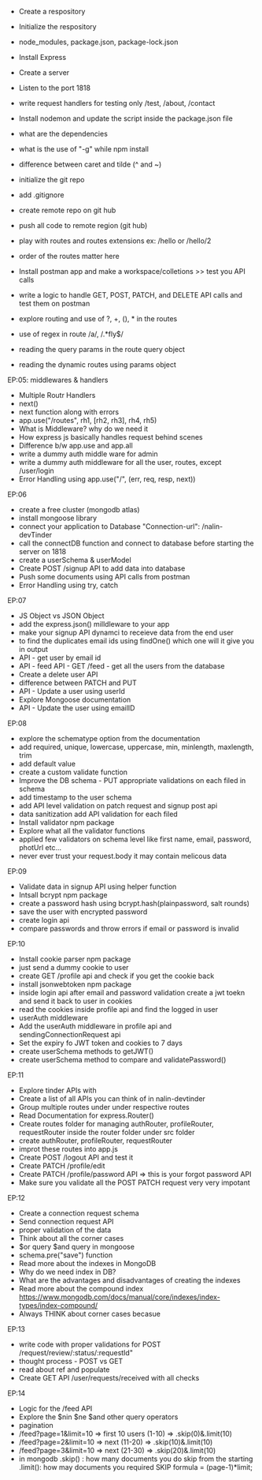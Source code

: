 - Create a respository
- Initialize the respository
- node_modules, package.json, package-lock.json
- Install Express
- Create a server
- Listen to the port 1818
- write request handlers for testing only /test, /about, /contact
- Install nodemon and update the script inside the package.json file
- what are the dependencies
- what is the use of "-g" while npm install
- difference between caret and tilde (^ and ~)


- initialize the git repo
- add .gitignore
- create remote repo on git hub
- push all code to remote region (git hub)
- play with routes and routes extensions ex: /hello  or /hello/2
- order of the routes matter here
- Install postman app and make a workspace/colletions >> test you API calls
- write a logic to handle GET, POST, PATCH, and DELETE API calls and test them on postman
- explore routing and use of ?, +, (), * in the routes
- use of regex in route /a/, /.*fly$/
- reading the query params in the route query object
- reading the dynamic routes using params object

EP:05: middlewares & handlers
- Multiple Routr Handlers
- next()
- next function along with errors
- app.use("/routes", rh1, [rh2, rh3], rh4, rh5)
- What is Middleware? why do we need it
- How express js basically handles request behind scenes
- Difference b/w app.use and app.all
- write a dummy auth middle ware for admin
- write a dummy auth middleware for all the user, routes, except /user/login
- Error Handling using app.use("/", (err, req, resp, next))


EP:06
- create a free cluster (mongodb atlas)
- install mongoose library
- connect your application to Database "Connection-url": /nalin-devTinder
- call the connectDB function and connect  to database before starting the server on 1818
- create a userSchema & userModel
- Create POST /signup  API to add  data into database
- Push some documents using API calls from postman
- Error Handling using try, catch

EP:07
- JS Object vs JSON Object
- add the express.json() milldleware to your app
- make your signup API  dynamci to receieve data from the end user
- to find the duplicates email ids using findOne() which one will it give you in output
- API - get user by email id
- API - feed API - GET /feed - get all the users from  the database
- Create a delete user API
- difference between PATCH and  PUT
- API - Update a user using userId
- Explore Mongoose documentation
- API - Update the user using emailID

EP:08
- explore the schematype option from the documentation
- add required, unique, lowercase, uppercase, min, minlength, maxlength, trim
- add default value
- create a custom validate function
- Improve the DB schema - PUT  appropriate validations on each filed in schema
- add timestamp to the user schema
- add API level validation on patch request and signup post api
- data sanitization add API validation for each filed
- Install validator npm package
- Explore what all the validator functions
- applied few validators on schema level like first name, email, password, photUrl etc...
- never ever trust your request.body it may contain melicous data

EP:09
- Validate data in signup API using helper function
- Intsall bcrypt npm package
- create a password hash using bcrypt.hash(plainpassword, salt rounds)
- save the user with encrypted password
- create login api 
- compare passwords and throw errors if email or password is invalid

EP:10
- Install cookie parser npm package
- just send a dummy cookie to user
- create GET /profile api and check if you get the cookie back 
- install jsonwebtoken npm package
- inside login api after email and password validation create a jwt toekn and send it back to user in cookies
- read the cookies inside profile api and find the logged in user
- userAuth middleware
- Add the userAuth middleware in profile api and sendingConnectionRequest api
- Set the expiry fo JWT token and cookies to 7 days
- create userSchema methods to getJWT()
- create userSchema method to compare and validatePassword()

EP:11
- Explore tinder APIs with
- Create a list of all APIs you can think of in nalin-devtinder
- Group multiple routes under under respective routes
- Read Documentation for express.Router()
- Create routes folder for managing authRouter, profileRouter, requestRouter inside the router folder under src folder
- create authRouter, profileRouter, requestRouter
- improt these routes into app.js
- Create POST /logout API and test it
- Create PATCH /profile/edit
- Create PATCH /profile/password API => this is your forgot password API
- Make sure you validate all the POST PATCH request very very impotant

EP:12
- Create a connection request schema
- Send connection request API
- proper validation of the data
- Think about all the corner cases
- $or query $and query in mongoose
- schema.pre("save") function
- Read more about the indexes in MongoDB
- Why do we need index in DB?
- What are the advantages and disadvantages of creating the indexes
- Read more about the compound index https://www.mongodb.com/docs/manual/core/indexes/index-types/index-compound/
- Always THINK about corner cases becasue

EP:13
- write code with proper validations for POST /request/review/:status/:requestId"
- thought process - POST vs GET
- read about ref and populate
- Create GET API /user/requests/received with all checks

EP:14
- Logic for the /feed API
- Explore the $nin $ne $and other query operators
- pagination
- /feed?page=1&limit=10 => first 10 users (1-10) => .skip(0)&.limit(10)
- /feed?page=2&limit=10 => next (11-20) => .skip(10)&.limit(10)
- /feed?page=3&limit=10 => next (21-30) => .skip(20)&.limit(10)
- in mongodb
.skip() : how many documents you do skip from the starting
.limit(): how may documents you required
SKIP formula = (page-1)*limit;